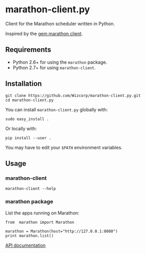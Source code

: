 # marathon-client.py

Client for the Marathon scheduler written in Python.

Inspired by the [gem marathon client](https://github.com/mesosphere/marathon_client).

## Requirements

* Python 2.6+ for using the `marathon` package.
* Python 2.7+ for using `marathon-client`.

## Installation

```
git clone https://github.com/Wizcorp/marathon-client.py.git
cd marathon-client.py
```

You can install `marathon-client.py` globally with:
```
sudo easy_install .
```

Or locally with:
```
pip install --user .
```
You may have to edit your `$PATH` environment variables.

## Usage

### marathon-client

```
marathon-client --help
```

### marathon package

List the apps running on Marathon:
```
from  marathon import Marathon

marathon = Marathon(host="http://127.0.0.1:8080")
print marathon.list()
```

[API documentation](http://wizcorp.github.io/marathon-client.py/)
